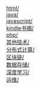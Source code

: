 <br/><br/>[html/](?name=html/index)<br/>[java/](?name=java/index)<br/>[javascript/](?name=javascript/index)<br/>[kindle书摘/](?name=kindle书摘/index)<br/>[php/](?name=php/index)<br/>[其他技术/](?name=其他技术/index)<br/>[分布式计算/](?name=分布式计算/index)<br/>[区块链/](?name=区块链/index)<br/>[数据存储/](?name=数据存储/index)<br/>[深度学习/](?name=深度学习/index)<br/>[运维/](?name=运维/index)